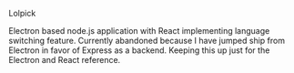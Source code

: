 Lolpick

Electron based node.js application with React implementing language switching feature. Currently abandoned because I have jumped ship from Electron in favor of Express as a backend. Keeping this up just for the Electron and React reference.
